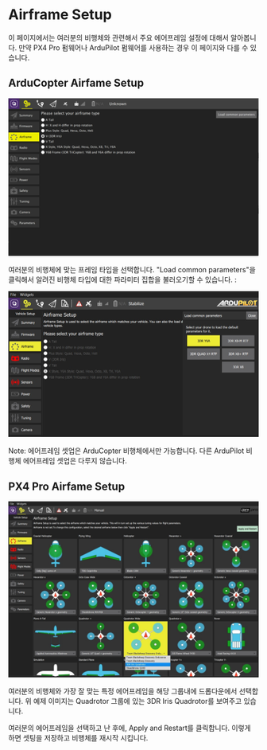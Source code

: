 # Airframe Setup

이 페이지에서는 여러분의 비행체와 관련해서 주요 에어프레임 설정에 대해서 알아봅니다. 만약 PX4 Pro 펌웨어나 ArduPilot 펌웨어를 사용하는 경우 이 페이지와 다를 수 있습니다.

## ArduCopter Airfame Setup

![](../../images/setup/airframe_ardupilot.jpg)

여러분의 비행체에 맞는 프레임 타입을 선택합니다. "Load common parameters"을 클릭해서 알려진 비행체 타입에 대한 파라미터 집합을 불러오기할 수 있습니다. :

![](../../images/setup/airframe_ardupilot_parameters.jpg)

Note: 에어프레임 셋업은 ArduCopter 비행체에서만 가능합니다. 다른 ArduPilot 비행체 에어프레임 셋업은 다루지 않습니다.

## PX4 Pro Airfame Setup

![](../../images/setup/airframe_px4.jpg)

여러분의 비행체와 가장 잘 맞는 특정 에어프레임을 해당 그룹내에 드롭다운에서 선택합니다. 위 예제 이미지는 Quadrotor 그룹에 있는 3DR Iris Quadrotor를 보여주고 있습니다.

여러분의 에어프레임을 선택하고 난 후에, Apply and Restart를 클릭합니다. 이렇게 하면 셋팅을 저장하고 비행체를 재시작 시킵니다.
